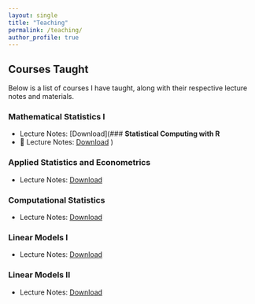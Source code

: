 ```yaml
---
layout: single
title: "Teaching"
permalink: /teaching/
author_profile: true
---
```


## Courses Taught

Below is a list of courses I have taught, along with their respective lecture notes and materials.

### **Mathematical Statistics I**
- Lecture Notes: [Download](### **Statistical Computing with R**
- 📄 Lecture Notes: [Download](#)
)

### **Applied Statistics and Econometrics**
- Lecture Notes: [Download](#)


### **Computational Statistics**
- Lecture Notes: [Download](https://iremtanriverdi.github.io/assets/Statistical_Computing_with_R-R.zip)

### **Linear Models I**
- Lecture Notes: [Download](#)

### **Linear Models II**
- Lecture Notes: [Download](#)
